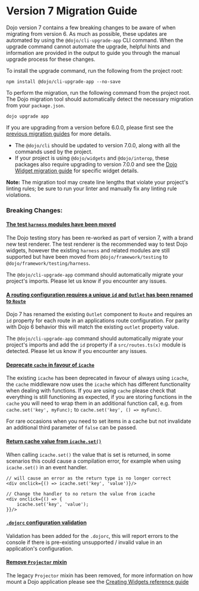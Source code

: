 # Version 7 Migration Guide

Dojo version 7 contains a few breaking changes to be aware of when migrating from version 6. As much as possible, these updates are automated by using the `@dojo/cli-upgrade-app` CLI command. When the upgrade command cannot automate the upgrade, helpful hints and information are provided in the output to guide you through the manual upgrade process for these changes.

To install the upgrade command, run the following from the project root:

```
npm install @dojo/cli-upgrade-app --no-save
```

To perform the migration, run the following command from the project root. The Dojo migration tool should automatically detect the necessary migration from your `package.json`.

```
dojo upgrade app
```

If you are upgrading from a version before 6.0.0, please first see the [previous migration guides](./V6-Migration-Guide) for more details.

-   The `@dojo/cli` should be updated to version 7.0.0, along with all the commands used by the project.
-   If your project is using `@dojo/widgets` and `@dojo/interop`, these packages also require upgrading to version 7.0.0 and see the [Dojo Widget migration guide](https://github.com/dojo/widgets/blob/master/docs/V7-Migration-Guide.md) for specific widget details.

**Note:** The migration tool may create line lengths that violate your project's linting rules; be sure to run your linter and manually fix any linting rule violations.

### Breaking Changes:

#### [The test `harness` modules have been moved](https://github.com/dojo/framework/pull/710)

The Dojo testing story has been re-worked as part of version 7, with a brand new test renderer. The test renderer is the recommended way to test Dojo widgets, however the existing `harness` and related modules are still supported but have been moved from `@dojo/framework/testing` to `@dojo/framework/testing/harness`.

The `@dojo/cli-upgrade-app` command should automatically migrate your project's imports. Please let us know if you encounter any issues.

#### [A routing configuration requires a unique `id` and `Outlet` has been renamed to `Route`](https://github.com/dojo/framework/pull/716)

Dojo 7 has renamed the existing `Outlet` component to `Route` and requires an `id` property for each route in an applications route configuration. For parity with Dojo 6 behavior this will match the existing `outlet` property value.

The `@dojo/cli-upgrade-app` command should automatically migrate your project's imports and add the `id` property if a `src/routes.ts(x)` module is detected. Please let us know if you encounter any issues.

#### [Deprecate `cache` in favour of `icache`](https://github.com/dojo/framework/pull/618)

The existing `icache` has been deprecated in favour of always using `icache`, the `cache` middleware now uses the `icache` which has different functionality when dealing with functions. If you are using `cache` please check that everything is still functioning as expected, if you are storing functions in the `cache` you will need to wrap them in an additional function call, e.g. from `cache.set('key', myFunc);` to `cache.set('key', () => myFunc)`.

For rare occasions when you need to set items in a cache but not invalidate an additional third parameter of `false` can be passed.

#### [Return cache value from `icache.set()`](https://github.com/dojo/framework/pull/741)

When calling `icache.set()` the value that is set is returned, in some scenarios this could cause a compilation error, for example when using `icache.set()` in an event handler.

```tsx
// will cause an error as the return type is no longer correct
<div onclick={() => icache.set('key', 'value')}/>

// Change the handler to no return the value from icache
<div onclick={() => {
    icache.set('key', 'value');
}}/>
```

#### [`.dojorc` configuration validation](https://github.com/dojo/cli-build-app/pull/324)

Validation has been added for the `.dojorc`, this will report errors to the console if there is pre-existing unsupported / invalid value in an application's configuration.

#### [Remove `Projector` mixin](https://github.com/dojo/framework/pull/549)

The legacy `Projector` mixin has been removed, for more information on how mount a Dojo application please see the [Creating Widgets reference guide](https://dojo.io/learn/creating-widgets/introduction#rendering-to-the-dom)
